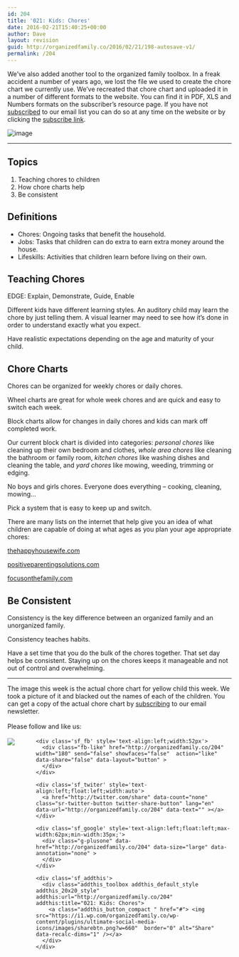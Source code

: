 ```yaml
---
id: 204
title: '021: Kids: Chores'
date: 2016-02-21T15:40:25+00:00
author: Dave
layout: revision
guid: http://organizedfamily.co/2016/02/21/198-autosave-v1/
permalink: /204
---
```

We&#8217;ve also added another tool to the organized family toolbox. In a freak accident a number of years ago, we lost the file we used to create the chore chart we currently use. We&#8217;ve recreated that chore chart and uploaded it in a number of different formats to the website. You can find it in PDF, XLS and Numbers formats on the subscriber&#8217;s resource page. If you have not [subscribed](http://eepurl.com/bNEDMr) to our email list you can do so at any time on the website or by clicking the [subscribe link](http://eepurl.com/bNEDMr).

<img src="https://i0.wp.com/organizedfamily.co/wp-content/uploads/2016/02/chore_chart_resized.png?w=660" alt="image" data-recalc-dims="1" /> 

* * *

## Topics

  1. Teaching chores to children
  2. How chore charts help 
  3. Be consistent

## Definitions

  * Chores: Ongoing tasks that benefit the household.
  * Jobs: Tasks that children can do extra to earn extra money around the house.
  * Lifeskills: Activities that children learn before living on their own.

## Teaching Chores

EDGE: Explain, Demonstrate, Guide, Enable

Different kids have different learning styles. An auditory child may learn the chore by just telling them. A visual learner may need to see how it&#8217;s done in order to understand exactly what you expect.

Have realistic expectations depending on the age and maturity of your child.

## Chore Charts

Chores can be organized for weekly chores or daily chores.

Wheel charts are great for whole week chores and are quick and easy to switch each week.

Block charts allow for changes in daily chores and kids can mark off completed work.

Our current block chart is divided into categories: _personal chores_ like cleaning up their own bedroom and clothes, _whole area chores_ like cleaning the bathroom or family room, _kitchen chores_ like washing dishes and cleaning the table, and _yard chores_ like mowing, weeding, trimming or edging.

No boys and girls chores. Everyone does everything &#8211; cooking, cleaning, mowing&#8230;

Pick a system that is easy to keep up and switch.

There are many lists on the internet that help give you an idea of what children are capable of doing at what ages as you plan your age appropriate chores:

[thehappyhousewife.com](http://thehappyhousewife.com/home-management/files/2012/07/age-appropriate-chores-for-kids-1.pdf)

[positiveparentingsolutions.com](http://www.positiveparentingsolutions.com/wp-content/graphics/Jobs_for_Kids.pdf)

[focusonthefamily.com](http://www.focusonthefamily.com/parenting/parenting-challenges/motivating-kids-to-clean-up/age-appropriate-chores)

## Be Consistent

Consistency is the key difference between an organized family and an unorganized family.

Consistency teaches habits.

Have a set time that you do the bulk of the chores together. That set day helps be consistent. Staying up on the chores keeps it manageable and not out of control and overwhelming.

* * *

The image this week is the actual chore chart for yellow child this week. We took a picture of it and blacked out the names of each of the children. You can get a copy of the actual chore chart by [subscribing](http://eepurl.com/bNEDMr) to our email newsletter.

<div class='sfsi_Sicons' style='width: 100%; display: inline-block; vertical-align: middle; text-align:left'>
  <div style='margin:0px 8px 0px 0px; line-height: 24px'>
    <span>Please follow and like us:</span>
  </div>
  
  <div class='sfsi_socialwpr'>
    <div class='sf_subscrbe' style='text-align:left;float:left;width:64px'>
      <a href="http://www.specificfeeds.com/widget/emailsubscribe/MTc5ODgx/OA==/" target="_blank"><img src="https://i2.wp.com/organizedfamily.co/wp-content/plugins/ultimate-social-media-icons/images/follow_subscribe.png?w=660" data-recalc-dims="1" /></a>
    </div>
    
    <div class='sf_fb' style='text-align:left;width:52px'>
      <div class="fb-like" href="http://organizedfamily.co/204" width="180" send="false" showfaces="false"  action="like" data-share="false" data-layout="button" >
      </div>
    </div>
    
    <div class='sf_twiter' style='text-align:left;float:left;width:auto'>
      <a href="http://twitter.com/share" data-count="none" class="sr-twitter-button twitter-share-button" lang="en" data-url="http://organizedfamily.co/204" data-text="" ></a>
    </div>
    
    <div class='sf_google' style='text-align:left;float:left;max-width:62px;min-width:35px;'>
      <div class="g-plusone" data-href="http://organizedfamily.co/204" data-size="large" data-annotation="none" >
      </div>
    </div>
    
    <div class='sf_addthis'>
      <div class="addthis_toolbox addthis_default_style addthis_20x20_style" addthis:url="http://organizedfamily.co/204" addthis:title="021: Kids: Chores">
        <a class="addthis_button_compact " href="#"> <img src="https://i1.wp.com/organizedfamily.co/wp-content/plugins/ultimate-social-media-icons/images/sharebtn.png?w=660"  border="0" alt="Share" data-recalc-dims="1" /></a>
      </div>
    </div>
  </div>
</div>